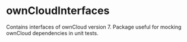 ownCloudInterfaces
==================

Contains interfaces of ownCloud version 7. Package useful for mocking ownCloud dependencies in unit tests.
